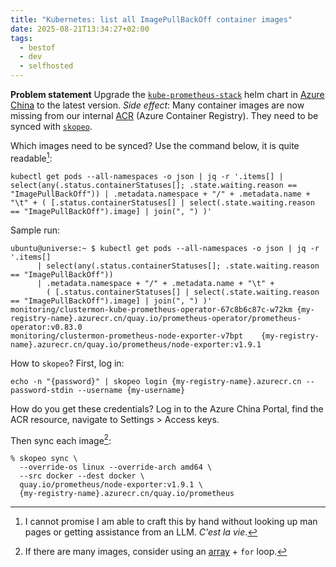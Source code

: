 ```yaml
---
title: "Kubernetes: list all ImagePullBackOff container images"
date: 2025-08-21T13:34:27+02:00
tags:
  - bestof
  - dev
  - selfhosted
---
```


**Problem statement** Upgrade the
[`kube-prometheus-stack`](https://github.com/prometheus-community/helm-charts/tree/main/charts/kube-prometheus-stack)
helm chart in [Azure China](https://portal.azure.cn/) to the latest version.
*Side effect*: Many container images are now missing from our internal
[ACR](https://azure.microsoft.com/en-us/products/container-registry) (Azure
Container Registry). They need to be synced with [`skopeo`](https://github.com/containers/skopeo).

Which images need to be synced? Use the command below, it is quite readable[^1]:

```shell
kubectl get pods --all-namespaces -o json | jq -r '.items[] | select(any(.status.containerStatuses[]; .state.waiting.reason == "ImagePullBackOff")) | .metadata.namespace + "/" + .metadata.name + "\t" + ( [.status.containerStatuses[] | select(.state.waiting.reason == "ImagePullBackOff").image] | join(", ") )'
```

Sample run:

```shell
ubuntu@universe:~ $ kubectl get pods --all-namespaces -o json | jq -r '.items[]
      | select(any(.status.containerStatuses[]; .state.waiting.reason == "ImagePullBackOff"))
      | .metadata.namespace + "/" + .metadata.name + "\t" +
        ( [.status.containerStatuses[] | select(.state.waiting.reason == "ImagePullBackOff").image] | join(", ") )'
monitoring/clustermon-kube-prometheus-operator-67c8b6c87c-w72km {my-registry-name}.azurecr.cn/quay.io/prometheus-operator/prometheus-operator:v0.83.0
monitoring/clustermon-prometheus-node-exporter-v7bpt    {my-registry-name}.azurecr.cn/quay.io/prometheus/node-exporter:v1.9.1
```

How to `skopeo`? First, log in:

```shell
echo -n "{password}" | skopeo login {my-registry-name}.azurecr.cn --password-stdin --username {my-username}
```

How do you get these credentials? Log in to the Azure China Portal, find the ACR
resource, navigate to Settings > Access keys.

Then sync each image[^2]:

```shell
% skopeo sync \
  --override-os linux --override-arch amd64 \
  --src docker --dest docker \
  quay.io/prometheus/node-exporter:v1.9.1 \
  {my-registry-name}.azurecr.cn/quay.io/prometheus
```

[^1]: I cannot promise I am able to craft this by hand without looking up man
    pages or getting assistance from an LLM. *C'est la vie*.

[^2]: If there are many images, consider using an
    [array](https://www.gnu.org/software/bash/manual/html_node/Arrays.html) +
    `for` loop.
